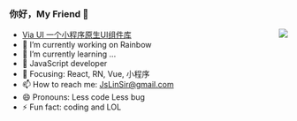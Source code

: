 ### 你好，My Friend 👋 
<img align="right" src="https://github-readme-stats.vercel.app/api?username=JslinSir&show_icons=true&icon_color=CE1D2D&text_color=718096&bg_color=ffffff&hide_title=true" />


- [Via UI 一个小程序原生UI组件库](https://jslinsir.github.io/via-ui-doc/)
- 🔭 I’m currently working on Rainbow
- 🌱 I’m currently learning ...
- 👯 JavaScript developer
- 🤔 Focusing: React, RN, Vue, 小程序
- 📫 How to reach me: JsLinSir@gmail.com
- 😄 Pronouns: Less code Less bug
- ⚡ Fun fact: coding and LOL

<!--
**JslinSir/JslinSir** is a ✨ _special_ ✨ repository because its `README.md` (this file) appears on your GitHub profile.

Here are some ideas to get you started:

- 🔭 I’m currently working on ...
- 🌱 I’m currently learning ...
- 👯 I’m looking to collaborate on ...
- 🤔 I’m looking for help with ...
- 💬 Ask me about ...
- 📫 How to reach me: ...
- 😄 Pronouns: ...
- ⚡ Fun fact: ...
-->
